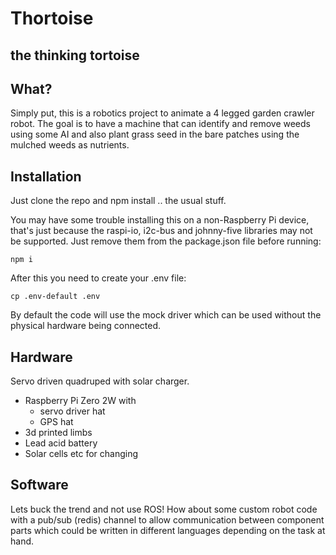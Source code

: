 # Thortoise
## the thinking tortoise

## What?
Simply put, this is a robotics project to animate a 4 legged garden crawler robot.  The goal
is to have a machine that can identify and remove weeds using some AI and also plant grass seed
in the bare patches using the mulched weeds as nutrients.

## Installation
Just clone the repo and npm install .. the usual stuff.

You may have some trouble installing this on a non-Raspberry Pi device, that's just because the raspi-io, i2c-bus and johnny-five libraries may not be supported.
Just remove them from the package.json file before running:

```
npm i
```

After this you need to create your .env file:
```
cp .env-default .env
```
By default the code will use the mock driver which can be used without the physical hardware being connected.


## Hardware
Servo driven quadruped with solar charger.
  * Raspberry Pi Zero 2W with
      - servo driver hat
      - GPS hat
  * 3d printed limbs
  * Lead acid battery
  * Solar cells etc for changing


## Software
Lets buck the trend and not use ROS! How about some custom robot code with a pub/sub (redis) channel
to allow communication between component parts which could be written in different languages
depending on the task at hand.

